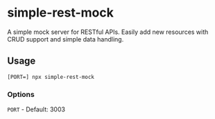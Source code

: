 # simple-rest-mock

A simple mock server for RESTful APIs. Easily add new resources with CRUD support and simple data handling.

## Usage

```
[PORT=] npx simple-rest-mock
```

### Options
`PORT` - Default: 3003
